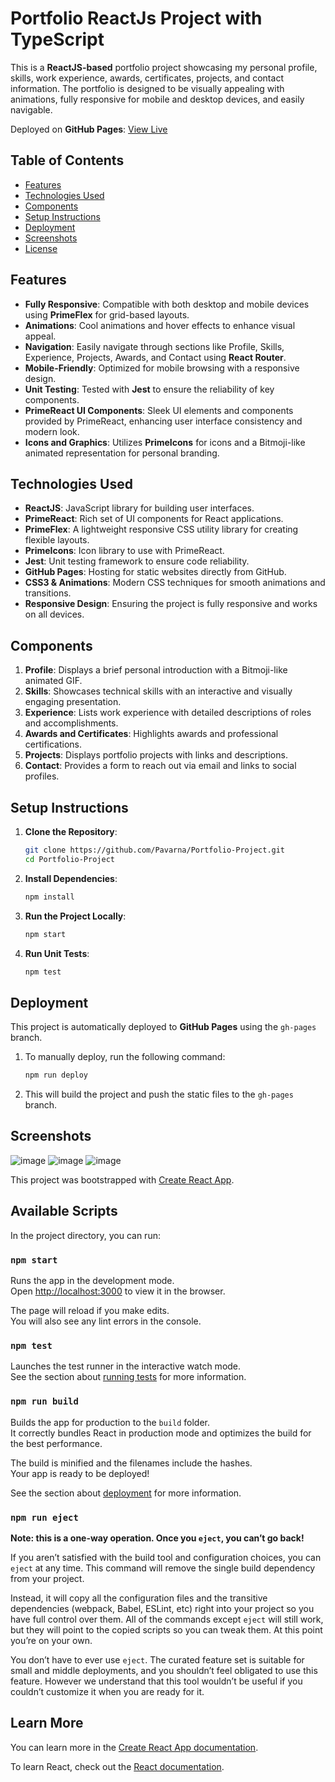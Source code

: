 # Portfolio ReactJs Project with TypeScript

This is a **ReactJS-based** portfolio project showcasing my personal profile, skills, work experience, awards, certificates, projects, and contact information. The portfolio is designed to be visually appealing with animations, fully responsive for mobile and desktop devices, and easily navigable. 

Deployed on **GitHub Pages**: [View Live](https://Pavarna.github.io/Portfolio-Project)

## Table of Contents
- [Features](#features)
- [Technologies Used](#technologies-used)
- [Components](#components)
- [Setup Instructions](#setup-instructions)
- [Deployment](#deployment)
- [Screenshots](#screenshots)
- [License](#license)

## Features
- **Fully Responsive**: Compatible with both desktop and mobile devices using **PrimeFlex** for grid-based layouts.
- **Animations**: Cool animations and hover effects to enhance visual appeal.
- **Navigation**: Easily navigate through sections like Profile, Skills, Experience, Projects, Awards, and Contact using **React Router**.
- **Mobile-Friendly**: Optimized for mobile browsing with a responsive design.
- **Unit Testing**: Tested with **Jest** to ensure the reliability of key components.
- **PrimeReact UI Components**: Sleek UI elements and components provided by PrimeReact, enhancing user interface consistency and modern look.
- **Icons and Graphics**: Utilizes **PrimeIcons** for icons and a Bitmoji-like animated representation for personal branding.

## Technologies Used
- **ReactJS**: JavaScript library for building user interfaces.
- **PrimeReact**: Rich set of UI components for React applications.
- **PrimeFlex**: A lightweight responsive CSS utility library for creating flexible layouts.
- **PrimeIcons**: Icon library to use with PrimeReact.
- **Jest**: Unit testing framework to ensure code reliability.
- **GitHub Pages**: Hosting for static websites directly from GitHub.
- **CSS3 & Animations**: Modern CSS techniques for smooth animations and transitions.
- **Responsive Design**: Ensuring the project is fully responsive and works on all devices.

## Components
1. **Profile**: Displays a brief personal introduction with a Bitmoji-like animated GIF.
2. **Skills**: Showcases technical skills with an interactive and visually engaging presentation.
3. **Experience**: Lists work experience with detailed descriptions of roles and accomplishments.
4. **Awards and Certificates**: Highlights awards and professional certifications.
5. **Projects**: Displays portfolio projects with links and descriptions.
6. **Contact**: Provides a form to reach out via email and links to social profiles.

## Setup Instructions
1. **Clone the Repository**:
   ```bash
   git clone https://github.com/Pavarna/Portfolio-Project.git
   cd Portfolio-Project
   ```

2. **Install Dependencies**:
   ```bash
   npm install
   ```

3. **Run the Project Locally**:
   ```bash
   npm start
   ```

4. **Run Unit Tests**:
   ```bash
   npm test
   ```

## Deployment
This project is automatically deployed to **GitHub Pages** using the `gh-pages` branch.

1. To manually deploy, run the following command:
   ```bash
   npm run deploy
   ```

2. This will build the project and push the static files to the `gh-pages` branch.

## Screenshots


![image](https://github.com/user-attachments/assets/d96e87ec-15c7-4889-a366-21e23f03ec43)
![image](https://github.com/user-attachments/assets/3dcb6a3b-8bd8-411c-a950-b56cd7c18b48)
![image](https://github.com/user-attachments/assets/c8ced8e4-1549-4b3a-80ca-6ec28ef17ce5)


This project was bootstrapped with [Create React App](https://github.com/facebook/create-react-app).

## Available Scripts

In the project directory, you can run:

### `npm start`

Runs the app in the development mode.\
Open [http://localhost:3000](http://localhost:3000) to view it in the browser.

The page will reload if you make edits.\
You will also see any lint errors in the console.

### `npm test`

Launches the test runner in the interactive watch mode.\
See the section about [running tests](https://facebook.github.io/create-react-app/docs/running-tests) for more information.

### `npm run build`

Builds the app for production to the `build` folder.\
It correctly bundles React in production mode and optimizes the build for the best performance.

The build is minified and the filenames include the hashes.\
Your app is ready to be deployed!

See the section about [deployment](https://facebook.github.io/create-react-app/docs/deployment) for more information.

### `npm run eject`

**Note: this is a one-way operation. Once you `eject`, you can’t go back!**

If you aren’t satisfied with the build tool and configuration choices, you can `eject` at any time. This command will remove the single build dependency from your project.

Instead, it will copy all the configuration files and the transitive dependencies (webpack, Babel, ESLint, etc) right into your project so you have full control over them. All of the commands except `eject` will still work, but they will point to the copied scripts so you can tweak them. At this point you’re on your own.

You don’t have to ever use `eject`. The curated feature set is suitable for small and middle deployments, and you shouldn’t feel obligated to use this feature. However we understand that this tool wouldn’t be useful if you couldn’t customize it when you are ready for it.

## Learn More

You can learn more in the [Create React App documentation](https://facebook.github.io/create-react-app/docs/getting-started).

To learn React, check out the [React documentation](https://reactjs.org/).

